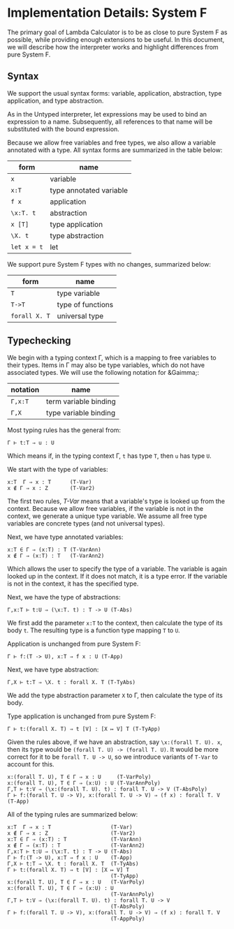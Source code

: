 # Implementation Details: System F

The primary goal of Lambda Calculator is to be as close to pure System F as possible,
while providing enough extensions to be useful. In this document, we will describe how the
interpreter works and highlight differences from pure System F.

## Syntax

We support the usual syntax forms: variable, application, abstraction, type application,
and type abstraction.

As in the Untyped interpreter, let expressions may be used to bind
an expression to a name. Subsequently, all references to that name will be substituted
with the bound expression.

Because we allow free variables and free types, we also allow a variable annotated with a
type. All syntax forms are summarized in the table below:

|form       |name                   |
|-----------|-----------------------|
|`x`        |variable               |
|`x:T`      |type annotated variable|
|`f x`      |application            |
|`\x:T. t`  |abstraction            |
|`x [T]`    |type application       |
|`\X. t`    |type abstraction       |
|`let x = t`|let                    |

We support pure System F types with no changes, summarized below:

|form       |name                |
|-------------|--------------------|
|`T`          |type variable       |
|`T->T`       |type of functions   |
|`forall X. T`|universal type      |

## Typechecking

We begin with a typing context &Gamma;, which is a mapping to free variables to their
types. Items in &Gamma; may also be type variables, which do not have associated types.
We will use the following notation for &Gaimma;:

|notation|name                 |
|--------|---------------------|
|`Γ,x:T` |term variable binding|
|`Γ,X`   |type variable binding|

Most typing rules has the general from:

    Γ ⊢ t:T ⇒ u : U
    
Which means if, in the typing context &Gamma;, `t` has type `T`, then `u` has type `U`.

We start with the type of variables:

    x:T  Γ ⇒ x : T      (T-Var)
    x ∉ Γ ⇒ x : Z       (T-Var2)

The first two rules, _T-Var_ means that a variable's type is looked up from the
context. Because we allow free variables, if the variable is not in the context, we
generate a unique type variable. We assume all free type variables are concrete types (and
not universal types).

Next, we have type annotated variables:

    x:T ∈ Γ ⇒ (x:T) : T (T-VarAnn)
    x ∉ Γ ⇒ (x:T) : T   (T-VarAnn2)
    
Which allows the user to specify the type of a variable. The variable is again looked up
in the context. If it does not match, it is a type error. If the variable is not in the
context, it has the specified type.

Next, we have the type of abstractions:

    Γ,x:T ⊢ t:U ⇒ (\x:T. t) : T -> U (T-Abs)

We first add the parameter `x:T` to the context, then calculate the type of its body
`t`. The resulting type is a function type mapping `T` to `U`.

Application is unchanged from pure System F:

    Γ ⊢ f:(T -> U), x:T ⇒ f x : U (T-App)
    
Next, we have type abstraction:

    Γ,X ⊢ t:T ⇒ \X. t : forall X. T (T-TyAbs)
    
We add the type abstraction parameter `X` to &Gamma;, then calculate the type of its body.
    
Type application is unchanged from pure System F:

    Γ ⊢ t:(forall X. T) ⇒ t [V] : [X ↦ V] T (T-TyApp)

Given the rules above, if we have an abstraction, say `\x:(forall T. U). x`, then its type
would be `(forall T. U) -> (forall T. U)`. It would be more correct for it to be `forall T. U -> U`,
so we introduce variants of `T-Var` to account for this.

    x:(forall T. U), T ∈ Γ ⇒ x : U     (T-VarPoly)
    x:(forall T. U), T ∈ Γ ⇒ (x:U) : U (T-VarAnnPoly)
    Γ,T ⊢ t:V ⇒ (\x:(forall T. U). t) : forall T. U -> V (T-AbsPoly)
    Γ ⊢ f:(forall T. U -> V), x:(forall T. U -> V) ⇒ (f x) : forall T. V (T-App)

All of the typing rules are summarized below:

    x:T  Γ ⇒ x : T                   (T-Var)
    x ∉ Γ ⇒ x : Z                    (T-Var2)
    x:T ∈ Γ ⇒ (x:T) : T              (T-VarAnn)
    x ∉ Γ ⇒ (x:T) : T                (T-VarAnn2)
    Γ,x:T ⊢ t:U ⇒ (\x:T. t) : T -> U (T-Abs)
    Γ ⊢ f:(T -> U), x:T ⇒ f x : U    (T-App)
    Γ,X ⊢ t:T ⇒ \X. t : forall X. T  (T-TyAbs)
    Γ ⊢ t:(forall X. T) ⇒ t [V] : [X ↦ V] T
                                     (T-TyApp)
    x:(forall T. U), T ∈ Γ ⇒ x : U   (T-VarPoly)
    x:(forall T. U), T ∈ Γ ⇒ (x:U) : U
                                     (T-VarAnnPoly)
    Γ,T ⊢ t:V ⇒ (\x:(forall T. U). t) : forall T. U -> V
                                     (T-AbsPoly)
    Γ ⊢ f:(forall T. U -> V), x:(forall T. U -> V) ⇒ (f x) : forall T. V
                                     (T-AppPoly)
